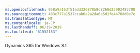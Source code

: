 ```yaml
---
ms.openlocfilehash: 058a9a163f51add326878b8c8260d25903483700
ms.sourcegitcommit: 483c777a1537ccab6a2a2da6a5d1fe4470dd0e7e
ms.translationtype: MT
ms.contentlocale: ja-JP
ms.lasthandoff: 06/19/2019
ms.locfileid: "61552183"
---
```

Dynamics 365 for Windows 8.1